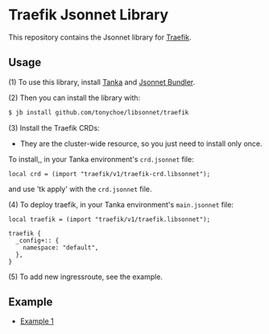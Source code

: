 # Traefik Jsonnet Library

This repository contains the Jsonnet library for [Traefik](https://traefik.io/).

## Usage

(1) To use this library, install [Tanka](https://tanka.dev/) and [Jsonnet Bundler](https://tanka.dev/install#jsonnet-bundler).

(2) Then you can install the library with:

```bash
$ jb install github.com/tonychoe/libsonnet/traefik
```

(3) Install the Traefik CRDs:

* They are the cluster-wide resource, so you just need to install only once.

To install,, in your Tanka environment's `crd.jsonnet` file:

```jsonnet
local crd = (import "traefik/v1/traefik-crd.libsonnet");
```
and use 'tk apply' with the `crd.jsonnet` file.

(4) To deploy traefik, in your Tanka environment's `main.jsonnet` file:

```jsonnet
local traefik = (import "traefik/v1/traefik.libsonnet");

traefik {
  _config+:: {
    namespace: "default",
  },
}
```

(5) To add new ingressroute, see the example.

## Example

* [Example 1](examples/traefik.jsonnet)

